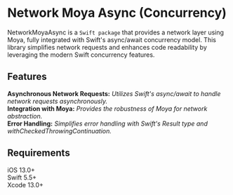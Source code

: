 # Network Moya Async (Concurrency)
NetworkMoyaAsync is a `Swift package` that provides a network layer using Moya, fully integrated with Swift's async/await concurrency model. This library simplifies network requests and enhances code readability by leveraging the modern Swift concurrency features.

## Features
**Asynchronous Network Requests:** *Utilizes Swift's async/await to handle network requests asynchronously.  <br>*
**Integration with Moya:** *Provides the robustness of Moya for network abstraction. <br>*
**Error Handling:** *Simplifies error handling with Swift's Result type and withCheckedThrowingContinuation. <br>*
## Requirements
iOS 13.0+ <br>
Swift 5.5+ <br>
Xcode 13.0+ <br>
